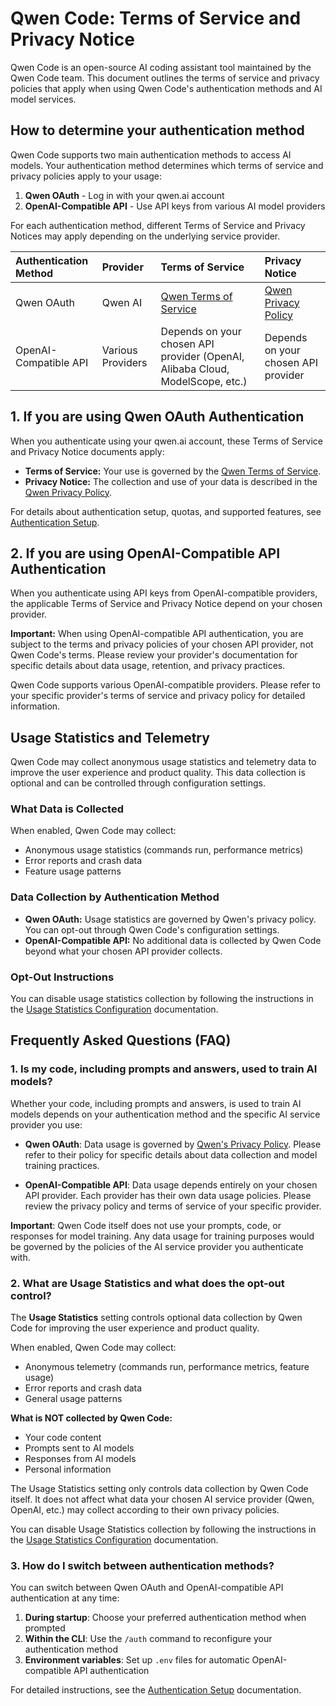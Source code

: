 # Qwen Code: Terms of Service and Privacy Notice

Qwen Code is an open-source AI coding assistant tool maintained by the Qwen Code team. This document outlines the terms of service and privacy policies that apply when using Qwen Code's authentication methods and AI model services.

## How to determine your authentication method

Qwen Code supports two main authentication methods to access AI models. Your authentication method determines which terms of service and privacy policies apply to your usage:

1. **Qwen OAuth** - Log in with your qwen.ai account
2. **OpenAI-Compatible API** - Use API keys from various AI model providers

For each authentication method, different Terms of Service and Privacy Notices may apply depending on the underlying service provider.

| Authentication Method | Provider          | Terms of Service                                                              | Privacy Notice                                       |
| :-------------------- | :---------------- | :---------------------------------------------------------------------------- | :--------------------------------------------------- |
| Qwen OAuth            | Qwen AI           | [Qwen Terms of Service](https://qwen.ai/termsservice)                         | [Qwen Privacy Policy](https://qwen.ai/privacypolicy) |
| OpenAI-Compatible API | Various Providers | Depends on your chosen API provider (OpenAI, Alibaba Cloud, ModelScope, etc.) | Depends on your chosen API provider                  |

## 1. If you are using Qwen OAuth Authentication

When you authenticate using your qwen.ai account, these Terms of Service and Privacy Notice documents apply:

- **Terms of Service:** Your use is governed by the [Qwen Terms of Service](https://qwen.ai/termsservice).
- **Privacy Notice:** The collection and use of your data is described in the [Qwen Privacy Policy](https://qwen.ai/privacypolicy).

For details about authentication setup, quotas, and supported features, see [Authentication Setup](./cli/authentication.md).

## 2. If you are using OpenAI-Compatible API Authentication

When you authenticate using API keys from OpenAI-compatible providers, the applicable Terms of Service and Privacy Notice depend on your chosen provider.

**Important:** When using OpenAI-compatible API authentication, you are subject to the terms and privacy policies of your chosen API provider, not Qwen Code's terms. Please review your provider's documentation for specific details about data usage, retention, and privacy practices.

Qwen Code supports various OpenAI-compatible providers. Please refer to your specific provider's terms of service and privacy policy for detailed information.

## Usage Statistics and Telemetry

Qwen Code may collect anonymous usage statistics and telemetry data to improve the user experience and product quality. This data collection is optional and can be controlled through configuration settings.

### What Data is Collected

When enabled, Qwen Code may collect:

- Anonymous usage statistics (commands run, performance metrics)
- Error reports and crash data
- Feature usage patterns

### Data Collection by Authentication Method

- **Qwen OAuth:** Usage statistics are governed by Qwen's privacy policy. You can opt-out through Qwen Code's configuration settings.
- **OpenAI-Compatible API:** No additional data is collected by Qwen Code beyond what your chosen API provider collects.

### Opt-Out Instructions

You can disable usage statistics collection by following the instructions in the [Usage Statistics Configuration](./cli/configuration.md#usage-statistics) documentation.

## Frequently Asked Questions (FAQ)

### 1. Is my code, including prompts and answers, used to train AI models?

Whether your code, including prompts and answers, is used to train AI models depends on your authentication method and the specific AI service provider you use:

- **Qwen OAuth**: Data usage is governed by [Qwen's Privacy Policy](https://qwen.ai/privacy). Please refer to their policy for specific details about data collection and model training practices.

- **OpenAI-Compatible API**: Data usage depends entirely on your chosen API provider. Each provider has their own data usage policies. Please review the privacy policy and terms of service of your specific provider.

**Important**: Qwen Code itself does not use your prompts, code, or responses for model training. Any data usage for training purposes would be governed by the policies of the AI service provider you authenticate with.

### 2. What are Usage Statistics and what does the opt-out control?

The **Usage Statistics** setting controls optional data collection by Qwen Code for improving the user experience and product quality.

When enabled, Qwen Code may collect:

- Anonymous telemetry (commands run, performance metrics, feature usage)
- Error reports and crash data
- General usage patterns

**What is NOT collected by Qwen Code:**

- Your code content
- Prompts sent to AI models
- Responses from AI models
- Personal information

The Usage Statistics setting only controls data collection by Qwen Code itself. It does not affect what data your chosen AI service provider (Qwen, OpenAI, etc.) may collect according to their own privacy policies.

You can disable Usage Statistics collection by following the instructions in the [Usage Statistics Configuration](./cli/configuration.md#usage-statistics) documentation.

### 3. How do I switch between authentication methods?

You can switch between Qwen OAuth and OpenAI-compatible API authentication at any time:

1. **During startup**: Choose your preferred authentication method when prompted
2. **Within the CLI**: Use the `/auth` command to reconfigure your authentication method
3. **Environment variables**: Set up `.env` files for automatic OpenAI-compatible API authentication

For detailed instructions, see the [Authentication Setup](./cli/authentication.md) documentation.
